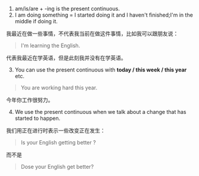 1. am/is/are + -ing is the present continuous.
2. I am doing something = I started doing it and I haven't finished;I'm in the middle if doing it.

我最近在做一些事情，不代表我当前在做这件事情，比如我可以跟朋友说：

> I'm learning the English.

代表我最近在学英语，但是此刻我并没有在学英语。

3. You can use the present continuous with **today / this week / this year** etc.

> You are working hard this year.

今年你工作很努力。

4. We use the present continuous when we talk about a change that has started to happen.

我们用正在进行时表示一些改变正在发生：

> Is your English getting better ?

而不是

> Dose your English get better?